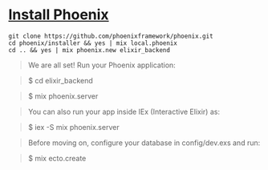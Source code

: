 # [Install Phoenix](https://www.learnphoenix.tv/episodes/installing-phoenix)

```shell
git clone https://github.com/phoenixframework/phoenix.git
cd phoenix/installer && yes | mix local.phoenix
cd .. && yes | mix phoenix.new elixir_backend
```
> We are all set! Run your Phoenix application:

>    $ cd elixir_backend

>    $ mix phoenix.server

> You can also run your app inside IEx (Interactive Elixir) as:

>    $ iex -S mix phoenix.server

> Before moving on, configure your database in config/dev.exs and run:

>    $ mix ecto.create

